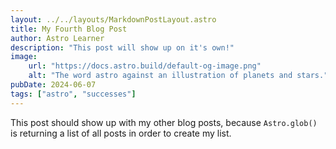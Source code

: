 ```yaml
---
layout: ../../layouts/MarkdownPostLayout.astro
title: My Fourth Blog Post
author: Astro Learner
description: "This post will show up on it's own!"
image:
    url: "https://docs.astro.build/default-og-image.png"
    alt: "The word astro against an illustration of planets and stars."
pubDate: 2024-06-07
tags: ["astro", "successes"]
---
```

This post should show up with my other blog posts, because `Astro.glob()` is returning a list of all posts in order to create my list.